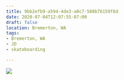 ```yaml
---
title: 9bb2efb9-a594-4de3-a0c7-580b76159f6d
date: 2020-07-04T12:07:55-07:00
draft: false
location: Bremerton, WA
tags:
- Bremerton, WA
- JD
- skateboarding

---
```

![](https://d17enza3bfujl8.cloudfront.net/9bb2efb9-a594-4de3-a0c7-580b76159f6d.jpg)
